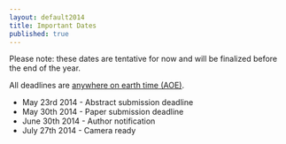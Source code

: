 ```yaml
---
layout: default2014
title: Important Dates
published: true
---
```


Please note: these dates are tentative for now and will be finalized before the end of the year.

All deadlines are [anywhere on earth time (AOE)](http://en.wikipedia.org/wiki/Anywhere_on_Earth).

* May 23rd 2014 - Abstract submission deadline
* May 30th 2014 - Paper submission deadline     
* June 30th 2014 - Author notification          
* July 27th 2014 - Camera ready                 

